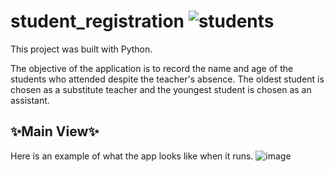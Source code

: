 # student_registration ![students](https://github.com/DarielEGM/student_registration/assets/123778387/d98e1288-e0f4-4a22-91bd-c651345b734a)

This project was built with Python.

The objective of the application is to record the name and age of the students who attended despite the teacher's absence. The oldest student is chosen as a substitute teacher and the youngest student is chosen as an assistant.

## ✨**Main View**✨

Here is an example of what the app looks like when it runs.
![image](https://github.com/DarielEGM/student_registration/assets/123778387/aedf93e4-d4df-4c04-8b09-2600303de5c2)
